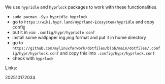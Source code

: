 We use `hypridle` and `hyprlock` packages to work with these functionalities.

- `sudo pacman -Syu hypridle hyprlock`
-  go to `https://wiki.hypr.land/Hyprland-Ecosystem/hypridle` and copy config
- put it in `vim .config/hypr/hypridle.conf`
-  install some wallpaper ing _png_ format and put it in home directory
- go to `https://github.com/mylinuxforwork/dotfiles/blob/main/dotfiles/.config/hypr/hyprlock.conf` and copy this into `.config/hypr/hyprlock.conf`
- check with `hyprlock`

Links:

202510172034

